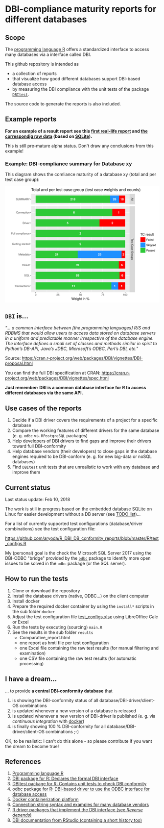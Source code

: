 # DBI-compliance maturity reports for different databases

## Scope

The [programming language R][1] offers a standardized interface to access many databases via a interface called DBI.

This github repository is intended as

* a collection of reports
* that visualize how good different databases support DBI-based database access
* by measuring the DBI compliance with the unit tests of the package [`DBItest`][3].

The source code to generate the reports is also included.



## Example reports

**For an example of a result report see this [first real-life report](https://htmlpreview.github.io/?https://github.com/aryoda/R_DBI_DB_conformity_reports/blob/master/results/examples/example_result_report.html)
and [the correspondig raw data](results/examples/example_result_raw_data.xlsx) (based on [SQLite](https://www.sqlite.org/)).**

This is still pre-mature alpha status. Don't draw any conclusions from this example!



### Example: DBI-compliance summary for Database xy

This diagram shows the comliance maturity of a database xy (total and per test case group):

<img src = "results/examples/example_result_summary.png" width = "600">



## `DBI` is...

*"... a common interface between [the programming languages] R/S and RDBMS that would allow users to access data stored
on database servers in a uniform and predictable manner irrespective of the database engine.
The interface defines a small set of classes and methods similar in spirit to
Python’s DB-API, Java’s JDBC, Microsoft’s ODBC, Perl’s DBI, etc."*

Source: https://cran.r-project.org/web/packages/DBI/vignettes/DBI-proposal.html

You can find the full DBI specification at CRAN: https://cran.r-project.org/web/packages/DBI/vignettes/spec.html

**Just remember: DBI is a common database interface for R to access different databases via the same API.**



## Use cases of the reports

1. Decide if a DBI driver covers the requirements of a project for a specific database
1. Compare the working features of different drivers for the same database (e. g. `odbc` vs. `RPostgreSQL` packages)
1. Help developers of DBI drivers to find gaps and improve their drivers toward full DBI-conformity
1. Help database vendors (their developers) to close gaps in the database engines required to be DBI-conform
   (e. g. for new big-data or noSQL databases)
1. Find `DBItest` unit tests that are unrealistic to work with any database and improve them



## Current status

Last status update: Feb 10, 2018

The work is still in progress based on the embedded database SQLite on Linux
for easier development without a DB server (see [TODO list](TODO.md))...

For a list of currently supported test configurations (database/driver combinations)
see the test configuration file:

https://github.com/aryoda/R_DBI_DB_conformity_reports/blob/master/R/test_configs.R

My (personal) goal is the check the Microsoft SQL Server 2017 using the DBI-ODBC "bridge"
provided by the [`odbc`][2] package to identify more open issues to be solved in the `odbc` package
(or the SQL server).


## How to run the tests

1. Clone or download the repository
1. Install the database drivers (native, ODBC...) on the client computer
1. Install docker
1. Prepare the required docker container by using the `install*` scripts in the sub folder `docker`
1. Adjust the test configuration file
   [test_configs.xlsx](https://github.com/aryoda/R_DBI_DB_conformity_reports/blob/master/test_configs.xlsx)
   using LibreOffice Calc or Excel
1. Run the tests by executing (sourcing) `main.R`
1. See the results in the sub folder `results`
     * Comparative_report.html
     * one report as hmtl file per test configuration
     * one Excel file containing the raw test results (for manual filtering and examination)
     * one CSV file containing the raw test results (for automatic processing)



## I have a dream...

... to provide **a central DBI-conformity database** that

1. is showing the DBI-conformity status of all database/DBI-driver/client-OS combinations
1. is updated whenever a new version of a database is released
1. is updated whenever a new version of DBI-driver is published (e. g. via *continuous integration* with [docker][4])
1. is finally showing 100 % DBI-conformity for all database/DBI-driver/client-OS combinations ;-)

OK, to be realistic: I can't do this alone - so please contribute if you want the dream to become true!



## References

1. [Programming language R](https://www.r-project.org/)
1. [DBI package for R: Declares the formal DBI interface](https://github.com/r-dbi/DBI)
1. [DBItest package for R: Contains unit tests to check DBI conformity](https://github.com/r-dbi/DBItest)
1. [odbc package for R: DBI-based driver to use the ODBC interface for database access](https://github.com/r-dbi/odbc)
1. [Docker containerization platform](https://www.docker.com/)
1. [Connection string syntax and examples for many database vendors](https://www.connectionstrings.com)
1. [R driver packages that implement the DBI interface (see *Reverse depends*)](https://cran.r-project.org/web/packages/DBI/index.html)
1. [DBI documentation from RStudio (containing a short history too)](https://db.rstudio.com/dbi/)


[1]: https://www.r-project.org/
[2]: https://github.com/r-dbi/odbc
[3]: https://github.com/r-dbi/DBItest
[4]: https://www.docker.com/


